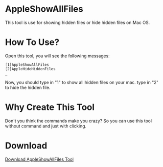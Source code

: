 # AppleShowAllFiles
This tool is use for showing hidden files or hide hidden files on Mac OS.
# How To Use?
Open this tool, you will see the following messages:
```
[1]AppleShowAllFiles
[2]AppleHideHiddenFiles
_
```
Now, you should type in "1" to show all hidden files on your mac.
type in "2" to hide the hidden file.
# Why Create This Tool
Don't you think the commands make you crazy?
So you can use this tool without command and just with clicking.
# Download
[Download AppleShowAllFiles Tool](https://github.com/brianwong1103/AppleShowAllFiles/blob/Downloads/AppleShowAllFiles?raw=true)
